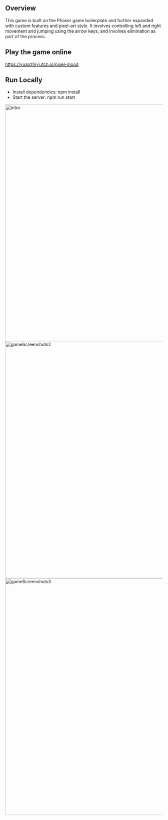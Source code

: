 ## Overview
This game is built on the Phaser game boilerplate and further expanded with custom features and pixel-art style. It involves controlling left and right movement and jumping using the arrow keys, and involves elimination as part of the process.

## Play the game online
https://yuanzhiyi.itch.io/pixel-mood

## Run Locally
- Install dependencies: npm install
- Start the server: npm run start
<img width="755" alt="intro" src="https://github.com/user-attachments/assets/3f019341-982d-4bed-ba14-a32d0b6aefeb" />
<img width="756" alt="gameScreenshots2" src="https://github.com/user-attachments/assets/b3a17f5b-fe7c-4156-a7b4-48e31fc66e47" />
<img width="755" alt="gameScreenshots3" src="https://github.com/user-attachments/assets/af6b4022-8072-44bb-853c-b702c26df3ac" />
